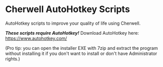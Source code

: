 # Cherwell AutoHotkey Scripts
AutoHotkey scripts to improve your quality of life using Cherwell.

***These scripts require AutoHotkey!*** Download AutoHotkey here: https://www.autohotkey.com/

(Pro tip: you can open the installer EXE with 7zip and extract the program without installing it if you don't want to install or don't have Administrator rights.)
